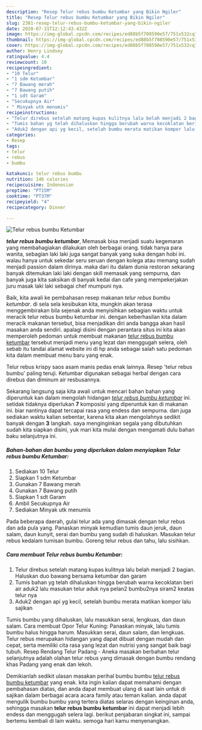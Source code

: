 ```yaml
---
description: "Resep Telur rebus bumbu Ketumbar yang Bikin Ngiler"
title: "Resep Telur rebus bumbu Ketumbar yang Bikin Ngiler"
slug: 2381-resep-telur-rebus-bumbu-ketumbar-yang-bikin-ngiler
date: 2020-07-31T12:12:43.432Z
image: https://img-global.cpcdn.com/recipes/ed88b5f708590e57/751x532cq70/telur-rebus-bumbu-ketumbar-foto-resep-utama.jpg
thumbnail: https://img-global.cpcdn.com/recipes/ed88b5f708590e57/751x532cq70/telur-rebus-bumbu-ketumbar-foto-resep-utama.jpg
cover: https://img-global.cpcdn.com/recipes/ed88b5f708590e57/751x532cq70/telur-rebus-bumbu-ketumbar-foto-resep-utama.jpg
author: Henry Lindsey
ratingvalue: 4.4
reviewcount: 10
recipeingredient:
- "10 Telur"
- "1 sdm Ketumbar"
- "7 Bawang merah"
- "7 Bawang putih"
- "1 sdt Garam"
- "Secukupnya Air"
- " Minyak utk menumis"
recipeinstructions:
- "Telur direbus setelah matang kupas kulitnya lalu belah menjadi 2 bagian. Haluskan duo bawang bersama ketumbar dan garam"
- "Tumis bahan yg telah dihaluskan hingga berubah warna kecoklatan beri air aduk2 lalu masukan telur aduk nya pelan2 bumbu2nya siram2 keatas telur nya"
- "Aduk2 dengan api yg kecil, setelah bumbu merata matikan kompor lalu sajikan"
categories:
- Resep
tags:
- telur
- rebus
- bumbu

katakunci: telur rebus bumbu 
nutrition: 146 calories
recipecuisine: Indonesian
preptime: "PT15M"
cooktime: "PT37M"
recipeyield: "4"
recipecategory: Dinner

---
```



![Telur rebus bumbu Ketumbar](https://img-global.cpcdn.com/recipes/ed88b5f708590e57/751x532cq70/telur-rebus-bumbu-ketumbar-foto-resep-utama.jpg)

<b><i>telur rebus bumbu ketumbar</i></b>, Memasak bisa menjadi suatu kegemaran yang membahagiakan dilakukan oleh berbagai orang. tidak hanya para wanita, sebagian laki laki juga sangat banyak yang suka dengan hobi ini. walau hanya untuk sekedar seru seruan dengan kolega atau memang sudah menjadi passion dalam dirinya. maka dari itu dalam dunia restoran sekarang banyak ditemukan laki laki dengan skill memasak yang sempurna, dan banyak juga kita saksikan di banyak kedai dan cafe yang mempekerjakan juru masak laki laki sebagai chef mumpuni nya.

Baik, kita awali ke pembahasan resep makanan <i>telur rebus bumbu ketumbar</i>. di sela sela kesibukan kita, mungkin akan terasa menggembirakan bila sejenak anda menyisihkan sebagian waktu untuk meracik telur rebus bumbu ketumbar ini. dengan keberhasilan kita dalam meracik makanan tersebut, bisa menjadikan diri anda bangga akan hasil masakan anda sendiri. apalagi disini dengan perantara situs ini kita akan memperoleh pedoman untuk membuat makanan <u>telur rebus bumbu ketumbar</u> tersebut menjadi menu yang lezat dan menggugah selera, oleh sebab itu tandai alamat website ini di hp anda sebagai salah satu pedoman kita dalam membuat menu baru yang enak.

Telur rebus krispy saos asam manis pedas enak lainnya. Resep &#39;telur rebus bumbu&#39; paling teruji. Ketumbar digunakan sebagai herbal dengan cara direbus dan diminum air resbusannya.


Sekarang langsung saja kita awali untuk mencari bahan bahan yang diperuntuk kan dalam mengolah hidangan <u><i>telur rebus bumbu ketumbar</i></u> ini. setidak tidaknya diperlukan <b>7</b> komposisi yang diperuntuk kan di makanan ini. biar nantinya dapat tercapai rasa yang endess dan sempurna. dan juga sediakan waktu kalian sebentar, karena kita akan mengolahnya sedikit banyak dengan <b>3</b> langkah. saya menginginkan segala yang dibutuhkan sudah kita siapkan disini, yuk mari kita mulai dengan mengamati dulu bahan baku selanjutnya ini.

<!--inarticleads1-->

##### Bahan-bahan dan bumbu yang diperlukan dalam menyiapkan Telur rebus bumbu Ketumbar:

1. Sediakan 10 Telur
1. Siapkan 1 sdm Ketumbar
1. Gunakan 7 Bawang merah
1. Gunakan 7 Bawang putih
1. Siapkan 1 sdt Garam
1. Ambil Secukupnya Air
1. Sediakan  Minyak utk menumis


Pada beberapa daerah, gulai telur ada yang dimasak dengan telur rebus dan ada pula yang. Panaskan minyak kemudian tumis daun jeruk, daun salam, daun kunyit, serai dan bumbu yang sudah di haluskan. Masukan telur rebus kedalam tumisan bumbu. Goreng telur rebus dan tahu, lalu sisihkan. 

<!--inarticleads2-->

##### Cara membuat Telur rebus bumbu Ketumbar:

1. Telur direbus setelah matang kupas kulitnya lalu belah menjadi 2 bagian. Haluskan duo bawang bersama ketumbar dan garam
1. Tumis bahan yg telah dihaluskan hingga berubah warna kecoklatan beri air aduk2 lalu masukan telur aduk nya pelan2 bumbu2nya siram2 keatas telur nya
1. Aduk2 dengan api yg kecil, setelah bumbu merata matikan kompor lalu sajikan


Tumis bumbu yang dihaluskan, lalu masukkan serai, lengkuas, dan daun salam. Cara membuat Opor Telur Kuning: Panaskan minyak, lalu tumis bumbu halus hingga harum. Masukkan serai, daun salam, dan lengkuas. Telur rebus merupakan hidangan yang dapat dibuat dengan mudah dan cepat, serta memiliki cita rasa yang lezat dan nutrisi yang sangat baik bagi tubuh. Resep Rendang Telur Padang - Aneka masakan berbahan telur selanjutnya adalah olahan telur rebus yang dimasak dengan bumbu rendang khas Padang yang enak dan lekoh. 

Demikianlah sedikit ulasan masakan perihal bumbu bumbu <u>telur rebus bumbu ketumbar</u> yang enak. kita ingin kalian dapat memahami dengan pembahasan diatas, dan anda dapat membuat ulang di saat lain untuk di sajikan dalam berbagai acara acara family atau teman kalian. anda dapat mengulik bumbu bumbu yang tertera diatas selaras dengan keinginan anda, sehingga masakan <b>telur rebus bumbu ketumbar</b> ini dapat menjadi lebih endess dan menggugah selera lagi. berikut penjabaran singkat ini, sampai bertemu kembali di lain waktu. semoga hari kamu menyenangkan.
